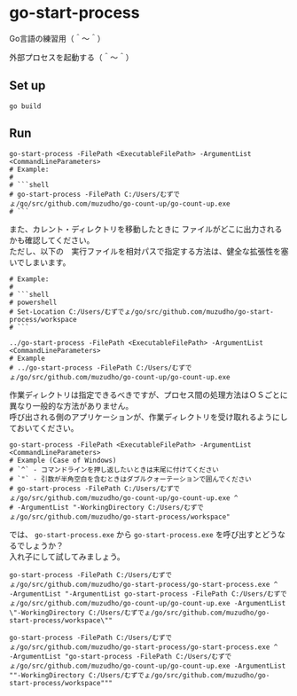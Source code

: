 # go-start-process

Go言語の練習用（＾～＾）  

外部プロセスを起動する（＾～＾）  

## Set up

```console
go build
```

## Run

```shell
go-start-process -FilePath <ExecutableFilePath> -ArgumentList <CommandLineParameters>
# Example:
#
# ```shell
# go-start-process -FilePath C:/Users/むずでょ/go/src/github.com/muzudho/go-count-up/go-count-up.exe
# ```
```

また、カレント・ディレクトリを移動したときに ファイルがどこに出力されるかも確認してください。  
ただし、以下の　実行ファイルを相対パスで指定する方法は、健全な拡張性を塞いでしまいます。  

```shell
# Example:
#
# ```shell
# powershell
# Set-Location C:/Users/むずでょ/go/src/github.com/muzudho/go-start-process/workspace
# ```

../go-start-process -FilePath <ExecutableFilePath> -ArgumentList <CommandLineParameters>
# Example
# ../go-start-process -FilePath C:/Users/むずでょ/go/src/github.com/muzudho/go-count-up/go-count-up.exe
```

作業ディレクトリは指定できるべきですが、プロセス間の処理方法はＯＳごとに異なり一般的な方法がありません。  
呼び出される側のアプリケーションが、作業ディレクトリを受け取れるようにしておいてください。  

```shell
go-start-process -FilePath <ExecutableFilePath> -ArgumentList <CommandLineParameters>
# Example (Case of Windows)
# `^` - コマンドラインを押し返したいときは末尾に付けてください
# `"` - 引数が半角空白を含むときはダブルクォーテーションで囲んでください
# go-start-process -FilePath C:/Users/むずでょ/go/src/github.com/muzudho/go-count-up/go-count-up.exe ^
# -ArgumentList "-WorkingDirectory C:/Users/むずでょ/go/src/github.com/muzudho/go-start-process/workspace"
```

では、 `go-start-process.exe` から `go-start-process.exe` を呼び出すとどうなるでしょうか？  
入れ子にして試してみましょう。  

```shell
go-start-process -FilePath C:/Users/むずでょ/go/src/github.com/muzudho/go-start-process/go-start-process.exe ^
-ArgumentList "-ArgumentList go-start-process -FilePath C:/Users/むずでょ/go/src/github.com/muzudho/go-count-up/go-count-up.exe -ArgumentList \"-WorkingDirectory C:/Users/むずでょ/go/src/github.com/muzudho/go-start-process/workspace\""
```

```
go-start-process -FilePath C:/Users/むずでょ/go/src/github.com/muzudho/go-start-process/go-start-process.exe ^
-ArgumentList "go-start-process -FilePath C:/Users/むずでょ/go/src/github.com/muzudho/go-count-up/go-count-up.exe -ArgumentList ""-WorkingDirectory C:/Users/むずでょ/go/src/github.com/muzudho/go-start-process/workspace"""
```
